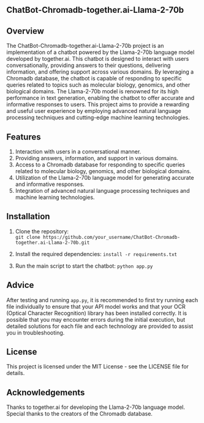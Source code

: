 ## ChatBot-Chromadb-together.ai-Llama-2-70b

## Overview
The ChatBot-Chromadb-together.ai-Llama-2-70b project is an implementation of a chatbot powered by the Llama-2-70b language model developed by together.ai. This chatbot is designed to interact with users conversationally, providing answers to their questions, delivering information, and offering support across various domains. By leveraging a Chromadb database, the chatbot is capable of responding to specific queries related to topics such as molecular biology, genomics, and other biological domains. The Llama-2-70b model is renowned for its high performance in text generation, enabling the chatbot to offer accurate and informative responses to users. This project aims to provide a rewarding and useful user experience by employing advanced natural language processing techniques and cutting-edge machine learning technologies.

## Features
1. Interaction with users in a conversational manner.
2. Providing answers, information, and support in various domains.
3. Access to a Chromadb database for responding to specific queries related to molecular biology, genomics, and other biological domains.
4. Utilization of the Llama-2-70b language model for generating accurate and informative responses.
5. Integration of advanced natural language processing techniques and machine learning technologies.

## Installation
1. Clone the repository: <br>
```git clone https://github.com/your_username/ChatBot-Chromadb-together.ai-Llama-2-70b.git```<br>

2. Install the required dependencies:
```install -r requirements.txt```

3. Run the main script to start the chatbot:
```python app.py```

## Advice
After testing and running `app.py`, it is recommended to first try running each file individually to ensure that your API model works and that your OCR (Optical Character Recognition) library has been installed correctly. It is possible that you may encounter errors during the initial execution, but detailed solutions for each file and each technology are provided to assist you in troubleshooting.

## License
This project is licensed under the MIT License - see the LICENSE file for details.

## Acknowledgements
Thanks to together.ai for developing the Llama-2-70b language model.
Special thanks to the creators of the Chromadb database.
